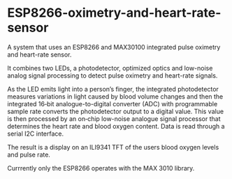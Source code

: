# ESP8266-oximetry-and-heart-rate-sensor

A system that uses an ESP8266 and MAX30100 integrated pulse oximetry and heart-rate sensor.

It combines two LEDs, a photodetector, optimized optics and low-noise analog signal processing to detect pulse oximetry
and heart-rate signals.

As the LED emits light into a person’s finger, the integrated photodetector measures variations in light caused by blood volume changes and then the integrated 16‑bit analogue-to-digital converter (ADC) with programmable sample rate converts the photodetector output to a digital value. This value is then processed by an on‑chip low-noise analogue signal processor that determines the heart rate and blood oxygen content. Data is read through a serial I2C interface.

The result is a display on an ILI9341 TFT of the users blood oxygen levels and pulse rate.

Currrently only the ESP8266 operates with the MAX 3010 library.
